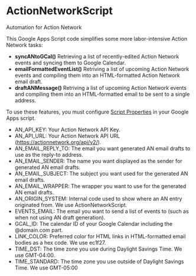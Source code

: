 # ActionNetworkScript
Automation for Action Network

This Google Apps Script code simplifies some more labor-intensive Action Network tasks:
- **syncANtoGCal()** Retrieving a list of recently-edited Action Network events and syncing them to Google Calendar.
- **emailFormattedEventList()** Retriving a list of upcoming Action Network events and compiling them into an HTML-formatted Action Network email draft.
- **draftANMessage()** Retriving a list of upcoming Action Network events and compiling them into an HTML-formatted email to be sent to a single address.

To use these features, you must configure [Script Properties](https://developers.google.com/apps-script/reference/properties) in your Google Apps script.
- AN_API_KEY: Your Action Network API Key.
- AN_API_URL: Your Action Network API URL (https://actionnetwork.org/api/v2/).
- AN_EMAIL_REPLY_TO: The email you want generated AN email drafts to use as the reply-to address.
- AN_EMAIL_SENDER: The name you want displayed as the sender for generated AN email drafts.
- AN_EMAIL_SUBJECT: The subject you want used for the generated AN email drafts.
- AN_EMAIL_WRAPPER: The wrapper you want to use for the generated AN email drafts.
- AN_ORIGIN_SYSTEM: Internal code used to show where an AN entry originated from. We use ActionNetworkScript.
- EVENTS_EMAIL: The email you want to send a list of events to (such as when not using AN draft generation).
- GCAL_ID: The calendar ID of your Google Calendar including the @domain.com part.
- LINK_COLOR: Preferred color for HTML links in HTML-formatted email bodies as a hex code. We use ec1f27.
- TIME_DST: The time zone you use during Daylight Savings Time. We use GMT-04:00.
- TIME_STANDARD: The time zone you use outside of Daylight Savings Time. We use GMT-05:00

